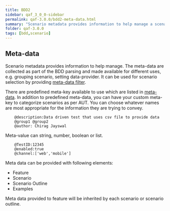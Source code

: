 ```yaml
---
title: BDD2
sidebar: qaf_3_0_0-sidebar
permalink: qaf-3.0.0/bdd2-meta-data.html
summary: "Scenario metadata provides information to help manage a scenario.The meta-data are collected as part of the BDD parsing."
folder: qaf-3.0.0
tags: [bdd,scenario]
---
```

## Meta-data 
Scenario metadata provides information to help manage. The meta-data are collected as part of the BDD parsing and made available for different uses, e.g. grouping scenario, setting data-provider. It can be used for scenario selection by providing [meta-data filter](scenario_metadatata_filter_include_exclude_prop.html).

There are predefined meta-key available to use which are listed in [meta-data](scenario.html#meta-data). In addition to predefined meta-data, you can have your custom meta-key to categorize scenarios as per AUT. You can choose whatever names are most appropriate for the information they are trying to convey.

```
	@description:Data driven test that uses csv file to provide data
	@group1 @group2
	@author: Chirag Jayswal
```
Meta-value can string, number, boolean or list.

```
	@TestID:12345
	@enabled:true
	@channel:['web','mobile']
``` 

Meta data can be provided with following elements:
 * Feature
 * Scenario
 * Scenario Outline 
 * Examples
 
Meta data provided to feature will be inherited by each scenario or scenario outline.